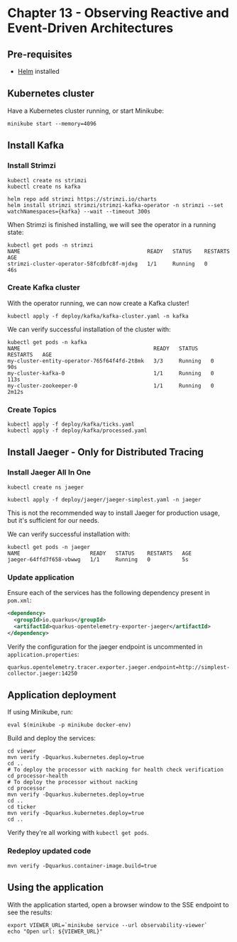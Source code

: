 # Chapter 13 - Observing Reactive and Event-Driven Architectures

## Pre-requisites

- [Helm](https://helm.sh/) installed

## Kubernetes cluster

Have a Kubernetes cluster running, or start Minikube:

```shell
minikube start --memory=4096
```

## Install Kafka

### Install Strimzi

```shell
kubectl create ns strimzi
kubectl create ns kafka

helm repo add strimzi https://strimzi.io/charts
helm install strimzi strimzi/strimzi-kafka-operator -n strimzi --set watchNamespaces={kafka} --wait --timeout 300s
```

When Strimzi is finished installing, we will see the operator in a running state:

```shell
kubectl get pods -n strimzi
NAME                                        READY   STATUS    RESTARTS   AGE
strimzi-cluster-operator-58fcdbfc8f-mjdxg   1/1     Running   0          46s
```

### Create Kafka cluster

With the operator running, we can now create a Kafka cluster!

```shell
kubectl apply -f deploy/kafka/kafka-cluster.yaml -n kafka
```

We can verify successful installation of the cluster with:

```shell
kubectl get pods -n kafka
NAME                                          READY   STATUS    RESTARTS   AGE
my-cluster-entity-operator-765f64f4fd-2t8mk   3/3     Running   0          90s
my-cluster-kafka-0                            1/1     Running   0          113s
my-cluster-zookeeper-0                        1/1     Running   0          2m12s
```

### Create Topics

```shell
kubectl apply -f deploy/kafka/ticks.yaml
kubectl apply -f deploy/kafka/processed.yaml
```

## Install Jaeger - Only for Distributed Tracing

### Install Jaeger All In One

```shell
kubectl create ns jaeger

kubectl apply -f deploy/jaeger/jaeger-simplest.yaml -n jaeger
```

This is not the recommended way to install Jaeger for production usage,
but it's sufficient for our needs.

We can verify successful installation with:

```shell
kubectl get pods -n jaeger
NAME                      READY   STATUS    RESTARTS   AGE
jaeger-64ffd7f658-vbwwg   1/1     Running   0          5s
```

### Update application

Ensure each of the services has the following dependency present in `pom.xml`:

```xml
<dependency>
  <groupId>io.quarkus</groupId>
  <artifactId>quarkus-opentelemetry-exporter-jaeger</artifactId>
</dependency>
```

Verify the configuration for the jaeger endpoint is uncommented in `application.properties`:

```properties
quarkus.opentelemetry.tracer.exporter.jaeger.endpoint=http://simplest-collector.jaeger:14250
```

## Application deployment

If using Minikube, run:

```shell
eval $(minikube -p minikube docker-env)
```

Build and deploy the services:

```shell
cd viewer
mvn verify -Dquarkus.kubernetes.deploy=true
cd ..
# To deploy the processor with nacking for health check verification
cd processor-health
# To deploy the processor without nacking
cd processor
mvn verify -Dquarkus.kubernetes.deploy=true
cd ..
cd ticker
mvn verify -Dquarkus.kubernetes.deploy=true
cd ..
```

Verify they're all working with `kubectl get pods`.

### Redeploy updated code

```shell
mvn verify -Dquarkus.container-image.build=true
```

## Using the application

With the application started,
open a browser window to the SSE endpoint to see the results:

```shell
export VIEWER_URL=`minikube service --url observability-viewer`
echo "Open url: ${VIEWER_URL}"
```

